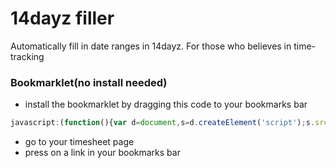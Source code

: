 14dayz filler
==============

Automatically fill in date ranges in 14dayz. For those who believes in time-tracking

### Bookmarklet(no install needed)

+ install the bookmarklet by dragging this code to your bookmarks bar

```js
javascript:(function(){var d=document,s=d.createElement('script');s.src='https://rawgit.com/w8r/14dayzfiller/master/dist/14dayz.min.js';d.body.appendChild(s);}())
```

+ go to your timesheet page
+ press on a link in your bookmarks bar
